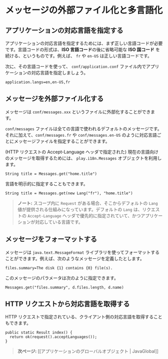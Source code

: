 <!-- translated -->
<!--
# Externalising messages and internationalization
-->
# メッセージの外部ファイル化と多言語化

<!--
## Specifying languages supported by your application
-->
## アプリケーションの対応言語を指定する

<!--
The specify your application’s languages, you need a valid language code, specified by a valid **ISO Language Code**, optionally followed by a valid **ISO Country Code**. For example, `fr` or `en-US`.
-->
アプリケーションの対応言語を指定するためには、まず正しい言語コードが必要です。言語コードの形式は、**ISO 言語コード**の後に省略可能な **ISO 国コード** を続ける、というものです。例えば、 `fr` や `en-US` は正しい言語コードです。

<!--
To start, you need to specify the languages that your application supports in its `conf/application.conf` file:
-->
次に、その言語コードを使って、 `conf/application.conf` ファイル内でアプリケーションの対応言語を指定しましょう。

```
application.langs=en,en-US,fr
```

<!--
## Externalizing messages
-->
## メッセージを外部ファイル化する

<!--
You can externalize messages in the `conf/messages.xxx` files. 
-->
メッセージは `conf/messages.xxx` というファイルに外部化することができます。

<!--
The default `conf/messages` file matches all languages. You can specify additional language messages files, such as `conf/messages.fr` or `conf/messages.en-US`.
-->
`conf/messages` ファイルは全ての言語で使われるデフォルトのメッセージです。それに加えて、`conf/messages.fr` や `conf/messages.en-US` のように対応言語ごとにメッセージファイルを指定することができます。

<!--
You can retrieve messages for the current language using the `play.i18n.Messages` object:
-->
(HTTP リクエストの Accept-Language ヘッダで指定された) 現在の言語向けのメッセージを取得するためには、 `play.i18n.Messages` オブジェクトを利用します。


```
String title = Messages.get("home.title")
```

<!--
You can also specify the language explicitly:
-->
言語を明示的に指定することもできます。


```
String title = Messages.get(new Lang("fr"), "home.title")
```

<!--
> **Note:** If you have a `Request` in the scope, it will provide a default `Lang` value corresponding to the preferred language extracted from the `Accept-Language` header and matching one the application’s supported languages.
-->
> **ノート:** スコープ内に `Request` がある場合、そこからデフォルトの `Lang` 値が提供される仕組みになっています。デフォルトの `Lang` は、リクエストの `Accept-Language` ヘッダで優先的に指定されていて、かつアプリケーションが対応している言語です。

<!--
## Formatting messages
-->
## メッセージをフォーマットする

<!--
Messages can be formatted using the `java.text.MessageFormat` library. For example, if you have defined a message like this:
-->
メッセージは `java.text.MessageFormat` ライブラリを使ってフォーマットすることができます。例えば、次のようなメッセージを定義したとします。

```
files.summary=The disk {1} contains {0} file(s).
```

<!--
You can then specify parameters as:
-->
このメッセージのパラメータは次のように指定できます。

```
Messages.get("files.summary", d.files.length, d.name)
```

<!--
## Retrieving supported languages from an HTTP request
-->
## HTTP リクエストから対応言語を取得する

<!--
You can retrieve a specific HTTP request’s supported languages:
-->
HTTP リクエストで指定されている、クライアント側の対応言語を取得することもできます。

```
public static Result index() {
  return ok(request().acceptLanguages());
}
```

<!--
> **Next:** [[The application Global object | JavaGlobal]]
-->
> **次ページ:** [[アプリケーションのグローバルオブジェクト | JavaGlobal]]
